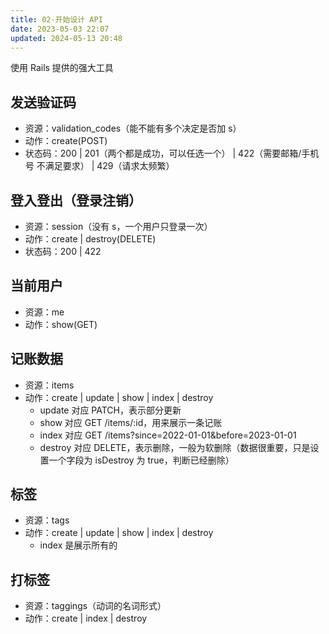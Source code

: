 ```yaml
---
title: 02-开始设计 API
date: 2023-05-03 22:07
updated: 2024-05-13 20:48
---
```


使用 Rails 提供的强大工具

## 发送验证码

- 资源：validation_codes（能不能有多个决定是否加 s）
- 动作：create(POST)
- 状态码：200 | 201（两个都是成功，可以任选一个） | 422（需要邮箱/手机号 不满足要求） | 429（请求太频繁）

## 登入登出（登录注销）

- 资源：session（没有 s，一个用户只登录一次）
- 动作：create | destroy(DELETE)
- 状态码：200 | 422

## 当前用户

- 资源：me
- 动作：show(GET)

## 记账数据

- 资源：items
- 动作：create | update | show | index | destroy
	- update 对应 PATCH，表示部分更新
	- show 对应 GET /items/:id，用来展示一条记账
	- index 对应 GET /items?since=2022-01-01&before=2023-01-01
	- destroy 对应 DELETE，表示删除，一般为软删除（数据很重要，只是设置一个字段为 isDestroy 为 true，判断已经删除）

## 标签

- 资源：tags
- 动作：create | update | show | index | destroy
	- index 是展示所有的

## 打标签

- 资源：taggings（动词的名词形式）
- 动作：create | index | destroy
